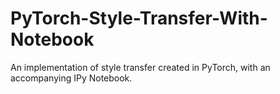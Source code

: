 # PyTorch-Style-Transfer-With-Notebook
An implementation of style transfer created in PyTorch, with an accompanying IPy Notebook.
